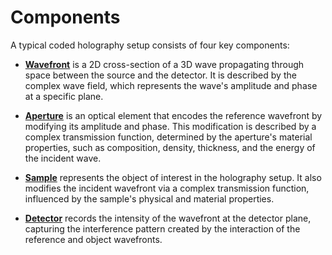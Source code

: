 # Components

A typical coded holography setup consists of four key components:

- [**Wavefront**](./wavefront.md) is a 2D cross-section of a 3D wave propagating through space between the source and the detector. It is described by the complex wave field, which represents the wave's amplitude and phase at a specific plane. 

- [**Aperture**](./aperture.md) is an optical element that encodes the reference wavefront by modifying its amplitude and phase. This modification is described by a complex transmission function, determined by the aperture's material properties, such as composition, density, thickness, and the energy of the incident wave. 

- [**Sample**](./sample.md) represents the object of interest in the holography setup. It also modifies the incident wavefront via a complex transmission function, influenced by the sample's physical and material properties.

- [**Detector**](./detector.md) records the intensity of the wavefront at the detector plane, capturing the interference pattern created by the interaction of the reference and object wavefronts.  
